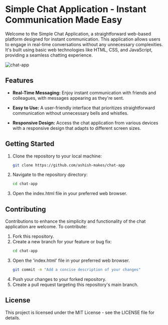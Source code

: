 # Simple Chat Application - Instant Communication Made Easy

Welcome to the Simple Chat Application, a straightforward web-based platform designed for instant communication. This application allows users to engage in real-time conversations without any unnecessary complexities. It's built using basic web technologies like HTML, CSS, and JavaScript, providing a seamless chatting experience.

![chat-app](https://github.com/ashish-makes/chat-app/assets/106135144/a181f454-6926-4e8b-afb3-582bbe579baa)

## Features

- **Real-Time Messaging:** Enjoy instant communication with friends and colleagues, with messages appearing as they're sent.

- **Easy to Use:** A user-friendly interface that prioritizes straightforward communication without unnecessary bells and whistles.

- **Responsive Design:** Access the chat application from various devices with a responsive design that adapts to different screen sizes.

## Getting Started

1. Clone the repository to your local machine:
   ```bash
   git clone https://github.com/ashish-makes/chat-app

2. Navigate to the repository directory:
   ```bash
   cd chat-app

3. Open the index.html file in your preferred web browser.

## Contributing
Contributions to enhance the simplicity and functionality of the chat application are welcome. To contribute:

1. Fork this repository.
2. Create a new branch for your feature or bug fix:
   ```bash
   cd chat-app
3. Open the 'index.html' file in your preferred web browser.
   ```bash
   git commit -m "Add a concise description of your changes"
4. Push your changes to your forked repository.
5. Create a pull request targeting this repository's main branch.

## License
This project is licensed under the MIT License - see the LICENSE file for details.

